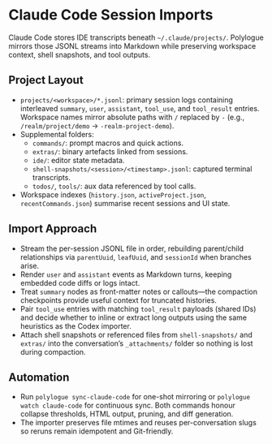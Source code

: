 # Claude Code Session Imports

Claude Code stores IDE transcripts beneath `~/.claude/projects/`. Polylogue mirrors those JSONL streams into Markdown while preserving workspace context, shell snapshots, and tool outputs.

## Project Layout

- `projects/<workspace>/*.jsonl`: primary session logs containing interleaved `summary`, `user`, `assistant`, `tool_use`, and `tool_result` entries. Workspace names mirror absolute paths with `/` replaced by `-` (e.g., `/realm/project/demo` → `-realm-project-demo`).
- Supplemental folders:
  - `commands/`: prompt macros and quick actions.
  - `extras/`: binary artefacts linked from sessions.
  - `ide/`: editor state metadata.
  - `shell-snapshots/<session>/<timestamp>.jsonl`: captured terminal transcripts.
  - `todos/`, `tools/`: aux data referenced by tool calls.
- Workspace indexes (`history.json`, `activeProject.json`, `recentCommands.json`) summarise recent sessions and UI state.

## Import Approach

- Stream the per-session JSONL file in order, rebuilding parent/child relationships via `parentUuid`, `leafUuid`, and `sessionId` when branches arise.
- Render `user` and `assistant` events as Markdown turns, keeping embedded code diffs or logs intact.
- Treat `summary` nodes as front-matter notes or callouts—the compaction checkpoints provide useful context for truncated histories.
- Pair `tool_use` entries with matching `tool_result` payloads (shared IDs) and decide whether to inline or extract long outputs using the same heuristics as the Codex importer.
- Attach shell snapshots or referenced files from `shell-snapshots/` and `extras/` into the conversation’s `_attachments/` folder so nothing is lost during compaction.

## Automation

- Run `polylogue sync-claude-code` for one-shot mirroring or `polylogue watch claude-code` for continuous sync. Both commands honour collapse thresholds, HTML output, pruning, and diff generation.
- The importer preserves file mtimes and reuses per-conversation slugs so reruns remain idempotent and Git-friendly.
